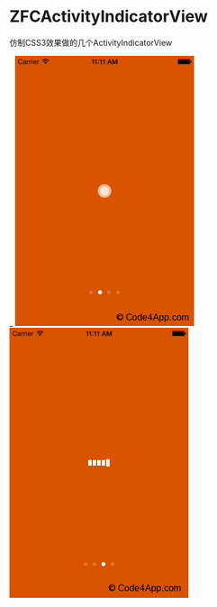 ZFCActivityIndicatorView
========================
仿制CSS3效果做的几个ActivityIndicatorView

_ ![gif1](/gifs/gif1.gif) ![gif2](/gifs/gif2.gif)
